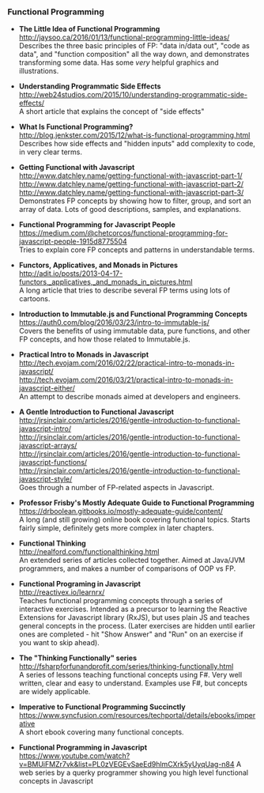 ### Functional Programming

 - **The Little Idea of Functional Programming**  
   http://jaysoo.ca/2016/01/13/functional-programming-little-ideas/  
   Describes the three basic principles of FP: "data in/data out", "code as data", and "function composition" all the way down, and demonstrates transforming some data.  Has some _very_ helpful graphics and illustrations.

- **Understanding Programmatic Side Effects**  
  http://web24studios.com/2015/10/understanding-programmatic-side-effects/  
  A short article that explains the concept of "side effects"

- **What Is Functional Programming?**  
  http://blog.jenkster.com/2015/12/what-is-functional-programming.html  
  Describes how side effects and "hidden inputs" add complexity to code, in very clear terms.

- **Getting Functional with Javascript**  
  http://www.datchley.name/getting-functional-with-javascript-part-1/  
  http://www.datchley.name/getting-functional-with-javascript-part-2/  
  http://www.datchley.name/getting-functional-with-javascript-part-3/  
  Demonstrates FP concepts by showing how to filter, group, and sort an array of data.  Lots of good descriptions, samples, and explanations.

- **Functional Programming for Javascript People**  
  https://medium.com/@chetcorcos/functional-programming-for-javascript-people-1915d8775504  
  Tries to explain core FP concepts and patterns in understandable terms.

- **Functors, Applicatives, and Monads in Pictures**  
  http://adit.io/posts/2013-04-17-functors,_applicatives,_and_monads_in_pictures.html  
  A long article that tries to describe several FP terms using lots of cartoons.

- **Introduction to Immutable.js and Functional Programming Concepts**  
  https://auth0.com/blog/2016/03/23/intro-to-immutable-js/  
  Covers the benefits of using immutable data, pure functions, and other FP concepts, and how those related to Immutable.js.

- **Practical Intro to Monads in Javascript**  
  http://tech.evojam.com/2016/02/22/practical-intro-to-monads-in-javascript/  
  http://tech.evojam.com/2016/03/21/practical-intro-to-monads-in-javascript-either/  
  An attempt to describe monads aimed at developers and engineers.

- **A Gentle Introduction to Functional Javascript**  
  http://jrsinclair.com/articles/2016/gentle-introduction-to-functional-javascript-intro/  
  http://jrsinclair.com/articles/2016/gentle-introduction-to-functional-javascript-arrays/  
  http://jrsinclair.com/articles/2016/gentle-introduction-to-functional-javascript-functions/  
  http://jrsinclair.com/articles/2016/gentle-introduction-to-functional-javascript-style/  
  Goes through a number of FP-related aspects in Javascript.

- **Professor Frisby's Mostly Adequate Guide to Functional Programming**  
  https://drboolean.gitbooks.io/mostly-adequate-guide/content/  
  A long (and still growing) online book covering functional topics.  Starts fairly simple, definitely gets more complex in later chapters.

- **Functional Thinking**  
  http://nealford.com/functionalthinking.html  
  An extended series of articles collected together.  Aimed at Java/JVM programmers, and makes a number of comparisons of OOP vs FP.

- **Functional Programing in Javascript**  
  http://reactivex.io/learnrx/  
  Teaches functional programming concepts through a series of interactive exercises.  Intended as a precursor to learning the Reactive Extensions for Javascript library (RxJS), but uses plain JS and teaches general concepts in the process.  (Later exercises are hidden until earlier ones are completed - hit "Show Answer" and "Run" on an exercise if you want to skip ahead).

- **The "Thinking Functionally" series**  
  http://fsharpforfunandprofit.com/series/thinking-functionally.html  
  A series of lessons teaching functional concepts using F#.  Very well written, clear and easy to understand.  Examples use F#, but concepts are widely applicable.

- **Imperative to Functional Programming Succinctly**  
  https://www.syncfusion.com/resources/techportal/details/ebooks/imperative  
  A short ebook covering many functional concepts.

- **Functional Programming in Javascript**  
  https://www.youtube.com/watch?v=BMUiFMZr7vk&list=PL0zVEGEvSaeEd9hlmCXrk5yUyqUag-n84
  A web series by a querky programmer showing you high level functional concepts in Javascript
